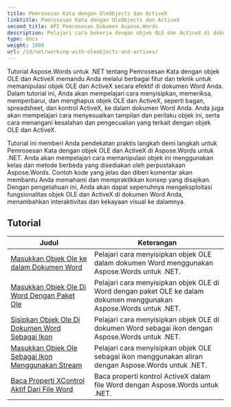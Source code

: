 ```yaml
---
title: Pemrosesan Kata dengan OleObjects dan ActiveX
linktitle: Pemrosesan Kata dengan OleObjects dan ActiveX
second_title: API Pemrosesan Dokumen Aspose.Words
description: Pelajari cara bekerja dengan objek OLE dan ActiveX di dokumen Word dengan Aspose.Words untuk .NET. Tutorial terperinci dengan contoh kode.
type: docs
weight: 1080
url: /id/net/working-with-oleobjects-and-activex/
---
```


Tutorial Aspose.Words untuk .NET tentang Pemrosesan Kata dengan objek OLE dan ActiveX memandu Anda melalui berbagai fitur dan teknik untuk memanipulasi objek OLE dan ActiveX secara efektif di dokumen Word Anda. Dalam tutorial ini, Anda akan mempelajari cara menyisipkan, memeriksa, memperbarui, dan menghapus objek OLE dan ActiveX, seperti bagan, spreadsheet, dan kontrol ActiveX, ke dalam dokumen Word Anda. Anda juga akan mempelajari cara menyesuaikan tampilan dan perilaku objek ini, serta cara menangani kesalahan dan pengecualian yang terkait dengan objek OLE dan ActiveX.

Tutorial ini memberi Anda pendekatan praktis langkah demi langkah untuk Pemrosesan Kata dengan objek OLE dan ActiveX di Aspose.Words untuk .NET. Anda akan mempelajari cara memanipulasi objek ini menggunakan kelas dan metode berbeda yang disediakan oleh perpustakaan Aspose.Words. Contoh kode yang jelas dan diberi komentar akan membantu Anda memahami dan mempraktikkan konsep yang disajikan. Dengan pengetahuan ini, Anda akan dapat sepenuhnya mengeksploitasi fungsionalitas objek OLE dan ActiveX di dokumen Word Anda, menambahkan interaktivitas dan kekayaan visual ke dalamnya.

 ## Tutorial
| Judul | Keterangan |
| --- | --- |
| [Masukkan Objek Ole ke dalam Dokumen Word](./insert-ole-object/) | Pelajari cara menyisipkan objek OLE dalam dokumen Word menggunakan Aspose.Words untuk .NET. |
| [Masukkan Objek Ole Di Word Dengan Paket Ole](./insert-ole-object-with-ole-package/) | Pelajari cara menyisipkan objek OLE di Word dengan paket OLE ke dalam dokumen menggunakan Aspose.Words untuk .NET. |
| [Sisipkan Objek Ole Di Dokumen Word Sebagai Ikon](./insert-ole-object-as-icon/) | Pelajari cara menyisipkan objek OLE di dokumen Word sebagai ikon dengan Aspose.Words untuk .NET. |
| [Masukkan Objek Ole Sebagai Ikon Menggunakan Stream](./insert-ole-object-as-icon-using-stream/) | Pelajari cara menyisipkan objek OLE sebagai ikon menggunakan aliran dengan Aspose.Words untuk .NET. |
| [Baca Properti XControl Aktif Dari File Word](./read-active-xcontrol-properties/) | Baca properti kontrol ActiveX dalam file Word dengan Aspose.Words untuk .NET. |